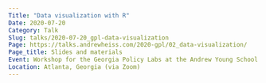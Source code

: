```yaml
---
Title: "Data visualization with R"
Date: 2020-07-20
Category: Talk
Slug: talks/2020-07-20_gpl-data-visualization
Page: https://talks.andrewheiss.com/2020-gpl/02_data-visualization/
Page_title: Slides and materials
Event: Workshop for the Georgia Policy Labs at the Andrew Young School of Policy Studies
Location: Atlanta, Georgia (via Zoom)
---
```

